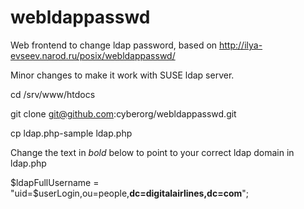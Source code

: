 webldappasswd
=============

Web frontend to change ldap password, based on http://ilya-evseev.narod.ru/posix/webldappasswd/

Minor changes to make it work with SUSE ldap server.

cd /srv/www/htdocs

git clone git@github.com:cyberorg/webldappasswd.git

cp ldap.php-sample ldap.php

Change the text in *bold* below to point to your correct ldap domain in ldap.php

$ldapFullUsername = "uid=$userLogin,ou=people,**dc=digitalairlines,dc=com**";
